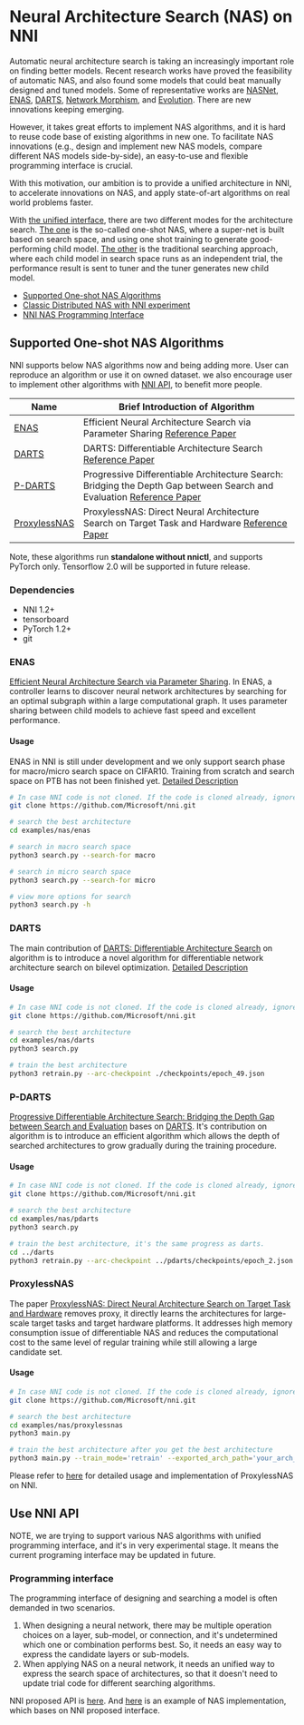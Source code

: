 # Neural Architecture Search (NAS) on NNI

Automatic neural architecture search is taking an increasingly important role on finding better models. Recent research works have proved the feasibility of automatic NAS, and also found some models that could beat manually designed and tuned models. Some of representative works are [NASNet][2], [ENAS][1], [DARTS][3], [Network Morphism][4], and [Evolution][5]. There are new innovations keeping emerging.

However, it takes great efforts to implement NAS algorithms, and it is hard to reuse code base of existing algorithms in new one. To facilitate NAS innovations (e.g., design and implement new NAS models, compare different NAS models side-by-side), an easy-to-use and flexible programming interface is crucial.

With this motivation, our ambition is to provide a unified architecture in NNI, to accelerate innovations on NAS, and apply state-of-art algorithms on real world problems faster.

With [the unified interface](./NasInterface.md), there are two different modes for the architecture search. [The one](#supported-one-shot-nas-algorithms) is the so-called one-shot NAS, where a super-net is built based on search space, and using one shot training to generate good-performing child model. [The other](./NasInterface.md#classic-distributed-search) is the traditional searching approach, where each child model in search space runs as an independent trial, the performance result is sent to tuner and the tuner generates new child model.

* [Supported One-shot NAS Algorithms](#supported-one-shot-nas-algorithms)
* [Classic Distributed NAS with NNI experiment](./NasInterface.md#classic-distributed-search)
* [NNI NAS Programming Interface](./NasInterface.md)

## Supported One-shot NAS Algorithms

NNI supports below NAS algorithms now and being adding more. User can reproduce an algorithm or use it on owned dataset. we also encourage user to implement other algorithms with [NNI API](#use-nni-api), to benefit more people.

|Name|Brief Introduction of Algorithm|
|---|---|
| [ENAS](#enas) | Efficient Neural Architecture Search via Parameter Sharing [Reference Paper][1] |
| [DARTS](#darts) | DARTS: Differentiable Architecture Search [Reference Paper][3] |
| [P-DARTS](#p-darts) | Progressive Differentiable Architecture Search: Bridging the Depth Gap between Search and Evaluation [Reference Paper](https://arxiv.org/abs/1904.12760)|
| [ProxylessNAS](#proxylessnas) | ProxylessNAS: Direct Neural Architecture Search on Target Task and Hardware [Reference Paper](https://arxiv.org/pdf/1812.00332.pdf)|

Note, these algorithms run **standalone without nnictl**, and supports PyTorch only. Tensorflow 2.0 will be supported in future release.

### Dependencies

* NNI 1.2+
* tensorboard
* PyTorch 1.2+
* git

### ENAS

[Efficient Neural Architecture Search via Parameter Sharing][1]. In ENAS, a controller learns to discover neural network architectures by searching for an optimal subgraph within a large computational graph. It uses parameter sharing between child models to achieve fast speed and excellent performance.

#### Usage

ENAS in NNI is still under development and we only support search phase for macro/micro search space on CIFAR10. Training from scratch and search space on PTB has not been finished yet. [Detailed Description](ENAS.md)

```bash
# In case NNI code is not cloned. If the code is cloned already, ignore this line and enter code folder.
git clone https://github.com/Microsoft/nni.git

# search the best architecture
cd examples/nas/enas

# search in macro search space
python3 search.py --search-for macro

# search in micro search space
python3 search.py --search-for micro

# view more options for search
python3 search.py -h
```

### DARTS

The main contribution of [DARTS: Differentiable Architecture Search][3] on algorithm is to introduce a novel algorithm for differentiable network architecture search on bilevel optimization. [Detailed Description](DARTS.md)

#### Usage

```bash
# In case NNI code is not cloned. If the code is cloned already, ignore this line and enter code folder.
git clone https://github.com/Microsoft/nni.git

# search the best architecture
cd examples/nas/darts
python3 search.py

# train the best architecture
python3 retrain.py --arc-checkpoint ./checkpoints/epoch_49.json
```

### P-DARTS

[Progressive Differentiable Architecture Search: Bridging the Depth Gap between Search and Evaluation](https://arxiv.org/abs/1904.12760) bases on [DARTS](#DARTS). It's contribution on algorithm is to introduce an efficient algorithm which allows the depth of searched architectures to grow gradually during the training procedure.

#### Usage

```bash
# In case NNI code is not cloned. If the code is cloned already, ignore this line and enter code folder.
git clone https://github.com/Microsoft/nni.git

# search the best architecture
cd examples/nas/pdarts
python3 search.py

# train the best architecture, it's the same progress as darts.
cd ../darts
python3 retrain.py --arc-checkpoint ../pdarts/checkpoints/epoch_2.json
```

### ProxylessNAS

The paper [ProxylessNAS: Direct Neural Architecture Search on Target Task and Hardware](https://arxiv.org/pdf/1812.00332.pdf) removes proxy, it directly learns the architectures for large-scale target tasks and target hardware platforms. It addresses high memory consumption issue of differentiable NAS and reduces the computational cost to the same level of regular training while still allowing a large candidate set.

#### Usage

```bash
# In case NNI code is not cloned. If the code is cloned already, ignore this line and enter code folder.
git clone https://github.com/Microsoft/nni.git

# search the best architecture
cd examples/nas/proxylessnas
python3 main.py

# train the best architecture after you get the best architecture
python3 main.py --train_mode='retrain' --exported_arch_path='your_arch_path'
```

Please refer to [here](Proxylessnas.md) for detailed usage and implementation of ProxylessNAS on NNI.

## Use NNI API

NOTE, we are trying to support various NAS algorithms with unified programming interface, and it's in very experimental stage. It means the current programing interface may be updated in future.

### Programming interface

The programming interface of designing and searching a model is often demanded in two scenarios.

1. When designing a neural network, there may be multiple operation choices on a layer, sub-model, or connection, and it's undetermined which one or combination performs  best. So, it needs an easy way to express the candidate layers or sub-models.
2. When applying NAS on a neural network, it needs an unified way to express the search space of architectures, so that it doesn't need to update trial code for different searching algorithms.

NNI proposed API is [here](https://github.com/microsoft/nni/tree/master/src/sdk/pynni/nni/nas/pytorch). And [here](https://github.com/microsoft/nni/tree/master/examples/nas/darts) is an example of NAS implementation, which bases on NNI proposed interface.

[1]: https://arxiv.org/abs/1802.03268
[2]: https://arxiv.org/abs/1707.07012
[3]: https://arxiv.org/abs/1806.09055
[4]: https://arxiv.org/abs/1806.10282
[5]: https://arxiv.org/abs/1703.01041

